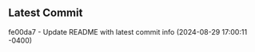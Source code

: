 
## Latest Commit
fe00da7 - Update README with latest commit info (2024-08-29 17:00:11 -0400) <Yunxi-Zhou>
